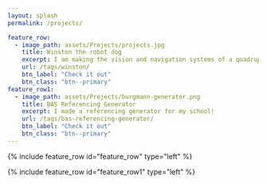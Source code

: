 ```yaml
---
layout: splash
permalink: /projects/

feature_row:
  - image_path: assets/Projects/projects.jpg
    title: Winston the robot dog
    excerpt: I am making the vision and navigation systems of a quadrupedal robot!
    url: /tags/winston/
    btn_label: "Check it out"
    btn_class: "btn--primary"
feature_row1:
  - image_path: assets/Projects/burgmann-generator.png
    title: BAS Referencing Generator
    excerpt: I made a referencing generator for my school!
    url: /tags/bas-referencing-generator/
    btn_label: "Check it out"
    btn_class: "btn--primary"
---
```


{% include feature_row id="feature_row" type="left" %}

{% include feature_row id="feature_row1" type="left" %}
